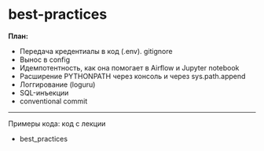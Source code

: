 # best-practices

**План:**
<br>

* Передача кредентиалы в код (.env). gitignore
* Вынос в config
* Идемпотентность, как она помогает в Airflow и Jupyter notebook
* Расширение PYTHONPATH через консоль и через sys.path.append
* Логгирование (loguru)
* SQL-инъекции
* conventional commit

---

Примеры кода: код с лекции
- best_practices
